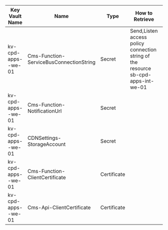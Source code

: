 
|Key Vault Name| Name  | Type | How to Retrieve | Remarks|
|--|--|--|--|--|
|kv-cpd-apps-<env>-we-01|Cms-Function-ServiceBusConnectionString| Secret |Send,Listen access policy connection string of the resource sb-cpd-apps-int<env>-we-01|
|kv-cpd-apps-<env>-we-01|Cms-Function-NotificationUrl| Secret |||
|kv-cpd-apps-<env>-we-01|CDNSettings-StorageAccount| Secret |||
|kv-cpd-apps-<env>-we-01|Cms-Function-ClientCertificate| Certificate |||
|kv-cpd-apps-<env>-we-01|Cms-Api-ClientCertificate| Certificate ||| 


